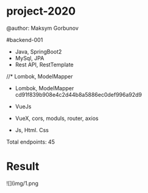 # project-2020
 
@author: Maksym Gorbunov

#backend-001
* Java, SpringBoot2
* MySql, JPA
* Rest API, RestTemplate

//* Lombok, ModelMapper 

* Lombok, ModelMapper 
 cd91f839b908e4c2d44b8a5886ec0def996a92d9


* VueJs
* VueX, cors, moduls, router, axios 
* Js, Html. Css

Total endpoints: 45

# Result	
![](img/1.png
